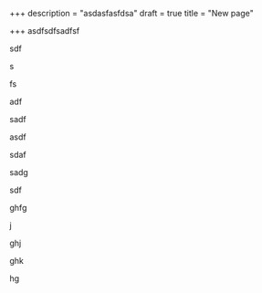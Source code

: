 +++
description = "asdasfasfdsa"
draft = true
title = "New page"

+++
asdfsdfsadfsf

sdf

s

fs

adf

sadf

asdf

sdaf

sadg

sdf

ghfg

j

ghj

ghk

hg